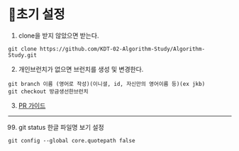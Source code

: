 # 📁초기 설정

1. clone을 받지 않았으면 받는다.

```
git clone https://github.com/KDT-02-Algorithm-Study/Algorithm-Study.git
```

2. 개인브런치가 없으면 브런치를 생성 및 변경한다.

```
git branch 이름 (영어로 작성)(이니셜, id, 자신만의 영어이름 등)(ex jkb)
git checkout 방금생선한브런치
```

3. [PR 가이드](PR%20%EA%B0%80%EC%9D%B4%EB%93%9C.md)

---

99. git status 한글 파일명 보기 설정
```
git config --global core.quotepath false
```